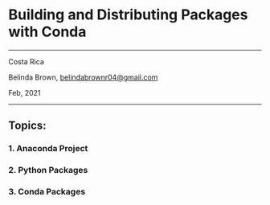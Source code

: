 # Building and Distributing Packages with Conda


----------

Costa Rica

Belinda Brown, belindabrownr04@gmail.com

Feb, 2021

----------

## Topics:

### 1. Anaconda Project

### 2. Python Packages

### 3. Conda Packages


